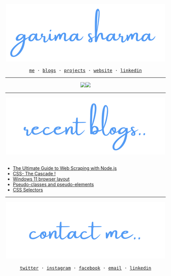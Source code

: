 <p align="center">
  <a href="https://garimasharma.netlify.app">
    <img src="Assests/garimalogo.svg"> <br> <br>
  </a>
  <samp>
    <a href="https://twitter.com/garimavatss">me</a> ·
    <a href="https://dev.to/garimasharma">blogs</a> ·
    <a href="https://github.com/Garima-sharma814?tab=repositories">projects</a> ·
    <a href="https://garimasharma.netlify.app">website</a> ·
    <a href="https://www.linkedin.com/in/garima-sharma08/">linkedin</a>
  </samp>
</p>

<hr>

<div align="center">
 <img src="https://github-readme-stats.vercel.app/api?username=Garima-sharma814&show_icons=true&count_private=true&theme=tokyonight&bg_color=ffffff00&hide_border=true"><img src="https://github-readme-stats.vercel.app/api/top-langs/?username=Garima-sharma814&layout=compact&theme=tokyonight&bg_color=ffffff00&hide_border=true"> </div>

<hr>

<p align="center">
    <img src="Assests/blogs.svg"> <br> <br>

<!-- BLOG-POST-LIST:START -->
- [The Ultimate Guide to Web Scraping with Node.js](https://dev.to/garimasharma/the-ultimate-guide-to-web-scraping-with-node-js-bn3)
- [CSS- The Cascade !](https://dev.to/garimasharma/css-the-cascade-8i0)
- [Windows 11 browser layout](https://dev.to/garimasharma/windows-11-browser-layout-403f)
- [Pseudo-classes and pseudo-elements](https://dev.to/garimasharma/pseudo-classes-and-pseudo-elements-npp)
- [CSS Selectors](https://dev.to/garimasharma/css-selectors-3co4)
<!-- BLOG-POST-LIST:END -->
</p>

<hr>

<p align="center">
    <img src="Assests/contactme.svg"> <br> <br>
 
  <samp>
    <a href="https://twitter.com/garimavatss">twitter</a> ·
    <a href="https://www.instagram.com/garimaasharma_/">instagram</a> ·
    <a href="https://www.facebook.com/garima.vats.143/">facebook</a> ·
    <a href="sharmagarima814@gmail.com">email</a> ·
    <a href="https://www.linkedin.com/in/garima-sharma08/">linkedin</a>
  </samp>
</p>